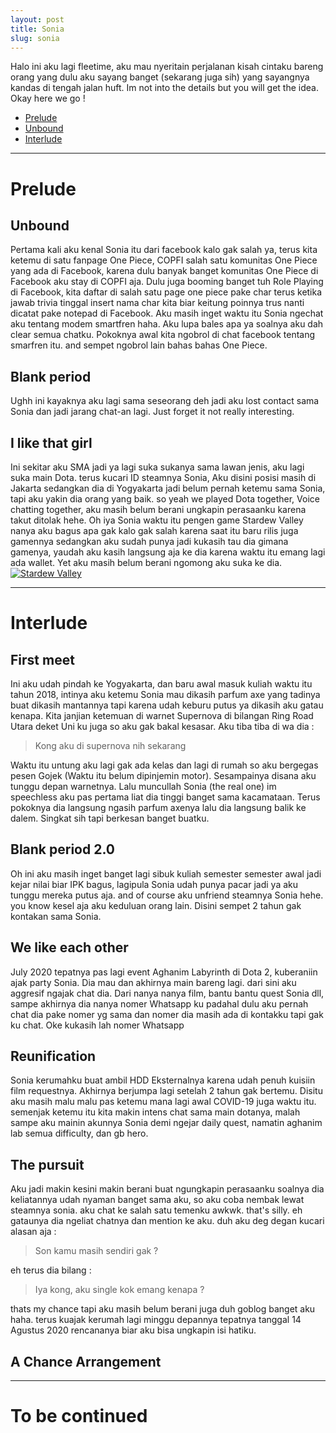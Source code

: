```yaml
---
layout: post
title: Sonia
slug: sonia
---
```


Halo ini aku lagi fleetime, aku mau nyeritain perjalanan kisah cintaku bareng orang yang dulu aku sayang banget (sekarang juga sih) yang sayangnya kandas di tengah jalan huft. Im not into the details but you will get the idea. Okay here we go !

- [Prelude](#prelude)
- [Unbound](##unbound)
- [Interlude](#interlude)


------------


# Prelude

## Unbound
Pertama kali aku kenal Sonia itu dari facebook kalo gak salah ya, terus kita ketemu di satu fanpage One Piece, COPFI salah satu komunitas One Piece yang ada di Facebook, karena dulu banyak banget komunitas One Piece di Facebook aku stay di COPFI aja. Dulu juga booming banget tuh Role Playing di Facebook, kita daftar di salah satu page one piece pake char terus ketika jawab trivia tinggal insert nama char kita biar keitung poinnya trus nanti dicatat pake notepad di Facebook. Aku masih inget waktu itu Sonia ngechat aku tentang modem smartfren haha. Aku lupa bales apa ya soalnya aku dah clear semua chatku. Pokoknya awal kita ngobrol di chat facebook tentang smarfren itu. and sempet ngobrol lain bahas bahas One Piece.

## Blank period

Ughh ini kayaknya aku lagi sama seseorang deh jadi aku lost contact sama Sonia dan jadi jarang chat-an lagi. Just forget it not really interesting.


## I like that girl

Ini sekitar aku SMA jadi ya lagi suka sukanya sama lawan jenis, aku lagi suka main Dota. terus kucari ID steamnya Sonia, Aku disini posisi masih di Jakarta sedangkan dia di Yogyakarta jadi belum pernah ketemu sama Sonia, tapi aku yakin dia orang yang baik. so yeah we played Dota together, Voice chatting together, aku masih belum berani ungkapin perasaanku karena takut ditolak hehe. Oh iya Sonia waktu itu pengen game Stardew Valley nanya aku bagus apa gak kalo gak salah karena saat itu baru rilis juga gamennya sedangkan aku sudah punya jadi kukasih tau dia gimana gamenya, yaudah aku kasih langsung aja ke dia karena waktu itu emang lagi ada wallet. Yet aku masih belum berani ngomong aku suka ke dia.
[![Stardew Valley](https://cdn.akamai.steamstatic.com/steam/apps/413150/header.jpg?t=1608624324 "Stardew Valley")](# "Stardew Valley")


------------


# Interlude

## First meet

Ini aku udah pindah ke Yogyakarta, dan baru awal masuk kuliah waktu itu tahun 2018, intinya aku ketemu Sonia mau dikasih parfum axe yang tadinya buat dikasih mantannya tapi karena udah keburu putus ya dikasih aku gatau kenapa. Kita janjian ketemuan di warnet Supernova di bilangan Ring Road Utara deket Uni ku juga so aku gak bakal kesasar. Aku tiba tiba di wa dia : 
> Kong aku di supernova nih sekarang

Waktu itu untung aku lagi gak ada kelas dan lagi di rumah so aku bergegas pesen Gojek (Waktu itu belum dipinjemin motor). Sesampainya disana aku tunggu depan warnetnya. Lalu muncullah Sonia (the real one) im speechless aku pas pertama liat dia tinggi banget sama kacamataan. Terus pokoknya dia langsung ngasih parfum axenya lalu dia langsung balik ke dalem. Singkat sih tapi berkesan banget buatku.

## Blank period 2.0

Oh ini aku masih inget banget lagi sibuk kuliah semester semester awal jadi kejar nilai biar IPK bagus, lagipula Sonia udah punya pacar jadi ya aku tunggu mereka putus aja. and of course aku unfriend steamnya Sonia hehe. you know kesel aja aku keduluan orang lain. Disini sempet 2 tahun gak kontakan sama Sonia.

## We like each other

July 2020 tepatnya pas lagi event Aghanim Labyrinth di Dota 2, kuberaniin ajak party Sonia. Dia mau dan akhirnya main bareng lagi. dari sini aku aggresif ngajak chat dia. Dari nanya nanya film, bantu bantu quest Sonia dll, sampe akhirnya dia nanya nomer Whatsapp ku padahal dulu aku pernah chat dia pake nomer yg sama dan nomer dia masih ada di kontakku tapi gak ku chat. Oke kukasih lah nomer Whatsapp

## Reunification

Sonia kerumahku buat ambil HDD Eksternalnya karena udah penuh kuisiin film requestnya. Akhirnya berjumpa lagi setelah 2 tahun gak bertemu. Disitu aku masih malu malu pas ketemu mana lagi awal COVID-19 juga waktu itu. semenjak ketemu itu kita makin intens chat sama main dotanya, malah sampe aku mainin akunnya Sonia demi ngejar daily quest, namatin aghanim lab semua difficulty, dan gb hero. 

## The pursuit

Aku jadi makin kesini makin berani buat ngungkapin perasaanku soalnya dia keliatannya udah nyaman banget sama aku, so aku coba nembak lewat steamnya sonia. aku chat ke salah satu temenku awkwk. that's silly. eh gataunya dia ngeliat chatnya dan mention ke aku. duh aku deg degan kucari alasan aja :
> Son kamu masih sendiri gak ? 

eh terus dia bilang :

> Iya kong, aku single kok emang kenapa ?

thats my chance tapi aku masih belum berani juga duh goblog banget aku haha. terus kuajak kerumah lagi minggu depannya tepatnya tanggal 14 Agustus 2020 rencananya biar aku bisa ungkapin isi hatiku. 

## A Chance Arrangement


------------


# To be continued